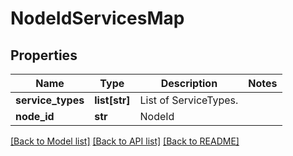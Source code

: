 # NodeIdServicesMap

## Properties
Name | Type | Description | Notes
------------ | ------------- | ------------- | -------------
**service_types** | **list[str]** | List of ServiceTypes. | 
**node_id** | **str** | NodeId | 

[[Back to Model list]](../README.md#documentation-for-models) [[Back to API list]](../README.md#documentation-for-api-endpoints) [[Back to README]](../README.md)

